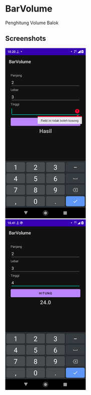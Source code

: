 # BarVolume
Penghitung Volume Balok

## Screenshots
<img src="assets/BV1(1).png"
width="256">&nbsp;&nbsp;&nbsp;
<img src="assets/BV1(2).png"
width="256">&nbsp;&nbsp;&nbsp;
